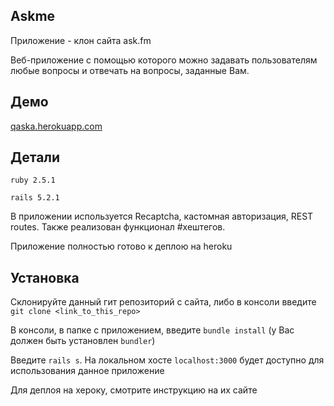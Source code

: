 ## Askme
Приложение - клон сайта ask.fm

Веб-приложение с помощью которого можно задавать пользователям любые вопросы и отвечать на вопросы, заданные Вам.

## Демо
[qaska.herokuapp.com](qaska.herokuapp.com)

## Детали
`ruby 2.5.1`

`rails 5.2.1`

В приложении используется Recaptcha, кастомная авторизация, REST routes. Также реализован функционал #хештегов.

Приложение полностью готово к деплою на heroku

## Установка
Склонируйте данный гит репозиторий с сайта, либо в консоли введите `git clone <link_to_this_repo>`

В консоли, в папке с приложением, введите `bundle install` (у Вас должен быть установлен `bundler`)

Введите `rails s`. На локальном хосте `localhost:3000` будет доступно для использования данное приложение

Для деплоя на хероку, смотрите инструкцию на их сайте







